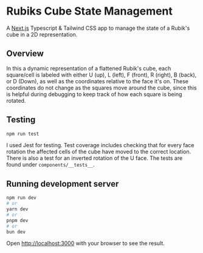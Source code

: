 # Rubiks Cube State Management

A [Next.js](https://nextjs.org/) Typescript & Tailwind CSS app to manage the state of a Rubik's cube in a 2D representation.

## Overview

In this a dynamic representation of a flattened Rubik's cube, each square/cell is labeled with either U (up), L (left), F (front), R (right), B (back), or D (Down), as well as the coordinates relative to the face it's on. These coordinates do not change as the squares move around the cube, since this is helpful during debugging to keep track of how each square is being rotated.

## Testing

```bash
npm run test
```

I used Jest for testing. Test coverage includes checking that for every face rotation the affected cells of the cube have moved to the correct location. There is also a test for an inverted rotation of the U face.
The tests are found under `components/__tests__`.

## Running development server

```bash
npm run dev
# or
yarn dev
# or
pnpm dev
# or
bun dev
```

Open [http://localhost:3000](http://localhost:3000) with your browser to see the result.
